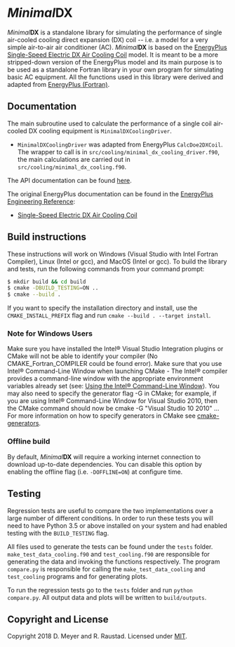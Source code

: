 # _Minimal_**DX**

 _Minimal_**DX** is a standalone library for simulating the performance of single air-cooled cooling direct expansion (DX) coil -- i.e. a model for a very simple air-to-air air conditioner (AC).  _Minimal_**DX** is based on the [EnergyPlus](https://energyplus.net/) [Single-Speed Electric DX Air Cooling Coil](http://bigladdersoftware.com/epx/docs/8-7/engineering-reference/coils.html#single-speed-electric-dx-air-cooling-coil) model. It is meant to be a more stripped-down version of the EnergyPlus model and its main purpose is to be used as a standalone Fortran library in your own program for simulating basic AC equipment. All the functions used in this library were derived and adapted from [EnergyPlus (Fortran)](https://github.com/NREL/EnergyPlusRelease).


## Documentation

The main subroutine used to calculate the performance of a single coil air-cooled DX cooling equipment is `MinimalDXCoolingDriver`.

- `MinimalDXCoolingDriver` was adapted from EnergyPlus `CalcDoe2DXCoil`. The wrapper to call is in `src/cooling/minimal_dx_cooling_driver.f90`, the main calculations are carried out in `src/cooling/minimal_dx_cooling.f90`.


The API documentation can be found [here](https://dmey.github.io/minimal-dx).

The original EnergyPlus documentation can be found in the [EnergyPlus Engineering Reference](https://bigladdersoftware.com/epx/docs/8-7/engineering-reference/):
- [Single-Speed Electric DX Air Cooling Coil](http://bigladdersoftware.com/epx/docs/8-7/engineering-reference/coils.html#single-speed-electric-dx-air-cooling-coil)


## Build instructions

These instructions will work on Windows (Visual Studio with Intel Fortran Compiler), Linux (Intel or gcc), and MacOS (Intel or gcc).
To build the library and tests, run the following commands from your command prompt:

```sh
$ mkdir build && cd build
$ cmake -DBUILD_TESTING=ON ..
$ cmake --build .
```

If you want to specify the installation directory and install, use the `CMAKE_INSTALL_PREFIX` flag and run `cmake --build . --target install`.


### Note for Windows Users
Make sure you have installed the Intel® Visual Studio Integration plugins or CMake will not be able to identify your compiler (No CMAKE_Fortran_COMPILER could be found error). Make sure that you use Intel® Command-Line Window when launching CMake - The Intel® compiler provides a command-line window with the appropriate environment variables already set (see: [Using the Intel® Command-Line Window](https://software.intel.com/en-us/node/522358)). You may also need to specify the generator flag -G in CMake; for example, if you are using Intel® Command-Line Window for Visual Studio 2010, then the CMake command should now be cmake -G "Visual Studio 10 2010" ... For more information on how to specify generators in CMake see [cmake-generators](https://cmake.org/cmake/help/latest/manual/cmake-generators.7.html#visual-studio-generators).


### Offline build

By default,  _Minimal_**DX** will require a working internet connection to download up-to-date dependencies. You can disable this option by enabling the offline flag (i.e. `-DOFFLINE=ON`) at configure time.

## Testing

Regression tests are useful to compare the two implementations over a large number of different conditions. In order to run these tests you will need to have Python 3.5 or above installed on your system and had enabled testing with the `BUILD_TESTING` flag.

All files used to generate the tests can be found under the `tests` folder. `make_test_data_cooling.f90` and `test_cooling.f90` are responsible for generating the data and invoking the functions respectively. The program `compare.py` is responsible for calling the `make_test_data_cooling` and `test_cooling` programs and for generating plots.

To run the regression tests go to the `tests` folder and run `python compare.py`. All output data and plots will be written to `build/outputs`.

## Copyright and License

Copyright 2018 D. Meyer and R. Raustad. Licensed under [MIT](LICENSE.txt).